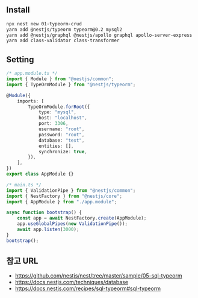 ## Install

```bash
npx nest new 01-typeorm-crud
yarn add @nestjs/typeorm typeorm@0.2 mysql2
yarn add @nestjs/graphql @nestjs/apollo graphql apollo-server-express
yarn add class-validator class-transformer
```

## Setting

```typescript
/* app.module.ts */
import { Module } from "@nestjs/common";
import { TypeOrmModule } from "@nestjs/typeorm";

@Module({
    imports: [
        TypeOrmModule.forRoot({
            type: "mysql",
            host: "localhost",
            port: 3306,
            username: "root",
            password: "root",
            database: "test",
            entities: [],
            synchronize: true,
        }),
    ],
})
export class AppModule {}
```

```typescript
/* main.ts */
import { ValidationPipe } from "@nestjs/common";
import { NestFactory } from "@nestjs/core";
import { AppModule } from "./app.module";

async function bootstrap() {
    const app = await NestFactory.create(AppModule);
    app.useGlobalPipes(new ValidationPipe());
    await app.listen(3000);
}
bootstrap();
```

## 참고 URL

-   https://github.com/nestjs/nest/tree/master/sample/05-sql-typeorm
-   https://docs.nestjs.com/techniques/database
-   https://docs.nestjs.com/recipes/sql-typeorm#sql-typeorm

